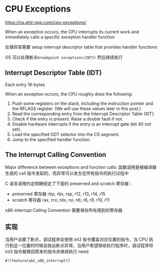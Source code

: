 # CPU Exceptions

https://os.phil-opp.com/cpu-exceptions/

When an exception occurs, the CPU interrupts its current work and immediately calls a specific exception handler function

处理异常需要 setup interrupt descriptor table that provides handler functions

OS 可以处理断点`breakpoint exceptions(INT3)` 然后继续执行

## Interrupt Descriptor Table (IDT)

Each entry 16-bytes

When an exception occurs, the CPU roughly does the following:

1. Push some registers on the stack, including the instruction pointer and the RFLAGS register. (We will use these values later in this post.)
2. Read the corresponding entry from the Interrupt Descriptor Table (IDT).
3. Check if the entry is present. Raise a double fault if not.
4. Disable hardware interrupts if the entry is an interrupt gate (bit 40 not set).
5. Load the specified GDT selector into the CS segment.
6. Jump to the specified handler function.

## The Interrupt Calling Convention

Major difference between exceptions and function calls:
函数调用是被编译器生成的 call 指令发起的，而异常可以发生在所有指令的执行过程中

C 语言调用约定明确规定了下面的 preserved and scratch 寄存器：

- preserved 寄存器
  rbp, rbx, rsp, r12, r13, r14, r15
- scratch 寄存器
  rax, rcx, rdx, rsi, rdi, r8, r9, r10, r11

x86-interrupt Calling Convention 需要保存所有用到的寄存器

## 实现

当用户设置了断点，调试程序会使用 int3 指令覆盖对应位置的指令，当 CPU 执行到这一位置的时候会抛出断点异常。当用户希望继续执行程序时，调试程序将 int3 指令替换回原来的指令并继续执行
need

```
#![feature(abi_x86_interrupt)]
```

